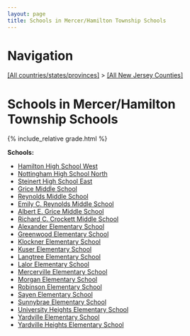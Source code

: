 ```yaml
---
layout: page
title: Schools in Mercer/Hamilton Township Schools
---
```

# Navigation

[[All countries/states/provinces]](../..) > [[All New Jersey Counties]](..)

# Schools in Mercer/Hamilton Township Schools

{% include_relative grade.html %}

**Schools:**

- [Hamilton High School West](Hamilton_High_School_West.md)
- [Nottingham High School North](Nottingham_High_School_North.md)
- [Steinert High School East](Steinert_High_School_East.md)
- [Grice Middle School](Grice_Middle_School.md)
- [Reynolds Middle School](Reynolds_Middle_School.md)
- [Emily C. Reynolds Middle School](Emily_C._Reynolds_Middle_School.md)
- [Albert E. Grice Middle School](Albert_E._Grice_Middle_School.md)
- [Richard C. Crockett Middle School](Richard_C._Crockett_Middle_School.md)
- [Alexander Elementary School](Alexander_Elementary_School.md)
- [Greenwood Elementary School](Greenwood_Elementary_School.md)
- [Klockner Elementary School](Klockner_Elementary_School.md)
- [Kuser Elementary School](Kuser_Elementary_School.md)
- [Langtree Elementary School](Langtree_Elementary_School.md)
- [Lalor Elementary School](Lalor_Elementary_School.md)
- [Mercerville Elementary School](Mercerville_Elementary_School.md)
- [Morgan Elementary School](Morgan_Elementary_School.md)
- [Robinson Elementary School](Robinson_Elementary_School.md)
- [Sayen Elementary School](Sayen_Elementary_School.md)
- [Sunnybrae Elementary School](Sunnybrae_Elementary_School.md)
- [University Heights Elementary School](University_Heights_Elementary_School.md)
- [Yardville Elementary School](Yardville_Elementary_School.md)
- [Yardville Heights Elementary School](Yardville_Heights_Elementary_School.md)
